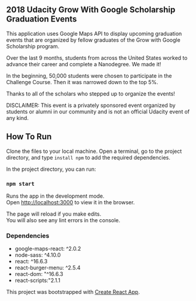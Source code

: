 ## 2018 Udacity Grow With Google Scholarship Graduation Events

This application uses Google Maps API to display upcoming graduation events that are organized by fellow graduates
of the Grow with Google Scholarship program.

Over the last 9 months, students from across the United States worked to advance their career and complete a Nanodegree. We made it!

In the beginning, 50,000 students were chosen to participate in the Challenge Course. Then it was narrowed down to the top 5%.

Thanks to all of the scholars who stepped up to organize the events!

DISCLAIMER: This event is a privately sponsored event organized by students or alumni in our community and is not an official Udacity event of any kind.

## How To Run

Clone the files to your local machine. Open a terminal, go to the project directory, and type `install npm` to add the required dependencies.

In the project directory, you can run:

### `npm start`

Runs the app in the development mode.<br>
Open [http://localhost:3000](http://localhost:3000) to view it in the browser.

The page will reload if you make edits.<br>
You will also see any lint errors in the console.

### Dependencies
* google-maps-react: ^2.0.2
* node-sass: ^4.10.0
* react: ^16.6.3
* react-burger-menu: ^2.5.4
* react-dom: "^16.6.3
* react-scripts:"2.1.1

This project was bootstrapped with [Create React App](https://github.com/facebook/create-react-app).
